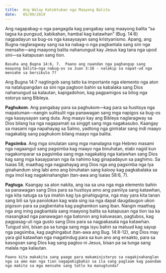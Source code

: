 ```yaml
---
title:  Ang Walay Katubtuban nga Maayong Balita
date:   05/09/2019
---
```


Ang nagapabag-o nga pangagda kag pangabay sang maayong balita “sa tagsa ka pungsud, kabikahan, hambal kag katawhan” (Bug. 14:6) nagpadayun sa bug-os nga kasaysayan sang kristyanismo.  Apang, ang Bugna naglaragway sang isa ka nabag-o nga pagbantala sang sini nga mensahe—ang maayong balita nahanungud kay Jesus kag tana nga upod sini—sa katapusan sang tion. 

`Basaha ang Bugna 14:6, 7.  Paano ang naandan nga paghangup sang maayong balita—nga nabug-os sa Juan 3:16 - nalakip sa napat-ud nga mensahe sa bersikulo 7?`

Ang Bugna 14:7 nagtingob sang tatlo ka importante nga elemento nga aton na natalupangdan sa sini nga pagtoon bahin sa kabalaka sang Dios nahanungud sa kalautan, kapigadohon, kag pagpamigos sa bilog nga estorya sang Bibleya.

**Paghukom**.  Ang pangabay para sa paghukom—kag para sa hustisya nga mapatuman—nangin sulitsulit nga panawagan sang mga napigos sa bug-os nga kasaysayan sang duta.  Ang maayo kay ang Bibleya naglaragway sa Dios bilang Isa nga nagapamati sa singgit sang mga nagakasubo.  Kaangay sa masami nga napahayag sa Salmo, yadtong nga gintratar sang indi maayo nagakabig sang paghukom bilang maayo nga balita.

**Pagsimba**.  Ang mga sinulatan sang mga manalagna nga Hebreo masami nga nagaangut sang pagsimba kag maayo nga binuhatan, elabi nagid kun nagakomparar sa pagsimba sang mga nagakabig nga katawhan sang Dios kag sang mga kasaypanan nga ila nahimo kag ginapadayun sa paghimo.  Sa Isaias 58, maathag nga nagpahayag ang Dios nga ang pagsimba nga Iya ginahandum sing labi amo ang binuhatan sang kalooy kag pagkabalaka sa mga imol kag nagakinahanglan (tan-awa ang Isaias 58:6, 7).

**Pagtuga**.  Kaangay sa aton nakita, ang isa sa una nga mga elemento bahin sa panawagan sang Dios para sa hustisya amo ang pamilya sang katawhan, nga kita natuga sa Iya imahin kag Iya ginahigugma, nga may yara kita tanan sang bili sa Iya panolokan kag wala sing isa nga dapat daugdaugon ukon pigoson para sa pagbentaha kag paghamkon sang iban.  Nangin maathag nga ang ining pagbantala sang maayong balita sa katapusan nga tion isa ka masangkad nga panawagan nga batonon ang kaluwasan, pagtubos, kag pagpasag-uli nga gusto sang Dios para sa nagpakasala nga katawhan.  Tungud sini, bisan pa sa tunga sang mga isyu bahin sa matuud kag sayup nga pagsimba, kag paghingabut (tan-awa ang Bug. 14:8-12), ang Dios may yara gid katawhan nga magatindug para sa kun ano ang ensakto, para sa kasogoan sang Dios kag sang pagtoo ni Jesus, bisan pa sa tunga sang malala nga kalautan.

`Paano kita makakita sang paage para makaministeryo sa nagakinahanglan nga sa amo man nga tion nagapakigbahin sa ila sang paglaum kag paandam nga makita sa mga mensahe sang tatlo ka manugtunda?`
